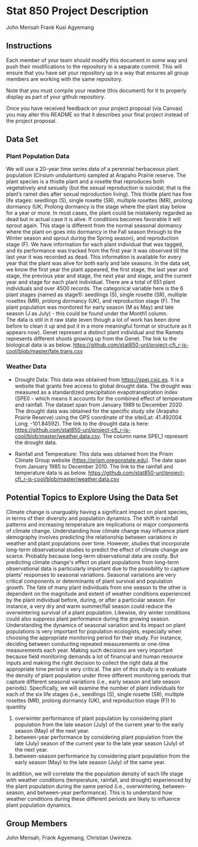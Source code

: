 Stat 850 Project Description
================
John Mensah
Frank Kusi Agyemang
## Instructions

Each member of your team should modify this document in some way and
push their modifications to the repository in a separate commit. This
will ensure that you have set your repository up in a way that ensures
all group members are working with the same repository.

Note that you must compile your readme (this document) for it to
properly display as part of your github repository.

Once you have received feedback on your project proposal (via Canvas)
you may alter this README so that it describes your final project
instead of the project proposal.

## Data Set
### Plant Population Data
We will use a 20-year time series data of a perennial herbaceous plant population (Cirsium undulantum) sampled at Arapaho Prairie reserve. The plant species is a thistle plant and a rosette that reproduces both vegetatively and sexually (but the sexual reproduction is suicidal; that is the plant’s ramet dies after sexual reproduction living). This thistle plant has five life stages: seedlings (S), single rosette (SR), multiple rosettes (MR), prolong dormancy (UK; Prolong dormancy is the stage where the plant stay below for a year or more. In most cases, the plant could be mistakenly regarded as dead but in actual case it is alive. If conditions becomes favorable it will sprout again. This stage is different from the normal seasonal dormancy where the plant on goes into dormancy in the Fall season through to the Winter season and sprout during the Spring season), and reproduction stage (F). We have information for each plant individual that was tagged, and its performance was tracked from the first year it was observed till the last year it was recorded as dead. This information is available for every year that the plant was alive for both early and late seasons. In the data set, we know the first year the plant appeared, the first stage, the last year and stage, the previous year and stage, the next year and stage, and the current year and stage for each plant individual. There are a total of 651 plant individuals and over 4500 records. The categorical variable here is the 6 plant stages (named as stage1): seedlings (S), single rosette (SR), multiple rosettes (MR), prolong dormancy (UK), and reproduction stage (F). The plant population was monitored for early season (M as May) and late season (J as July) - this could be found under the Month1 column.  
The data is still in it raw state (even though a lot of work has been done before to clean it up and put it in a more meaningful format or structure as it appears now). Genet represent a distinct plant individual and the Ramets represents different shoots growing up from the Genet. 
The link to the biological data is as below.
https://github.com/stat850-unl/project-cfj_r-is-cool/blob/master/fate.trans.csv


### Weather Data
* Drought Data: This data was obtained from https://spei.csic.es. It is a website that grants free access to global drought data. The drought was measured as a standardized precipitation evapotranspiration index (SPEI) - which means it accounts for the combined effect of temperature and rainfall. The dataset span from January 1989 to December 2020.  The drought data was obtained for the specific study site (Arapaho Prairie Reserve) using the GPS coordinate of the site(Lat: 41.492004    Long: -101.84592). The link to the drought data is here: https://github.com/stat850-unl/project-cfj_r-is-cool/blob/master/weather.data.csv. The column name SPEI_1 represent the drought data.

* Rainfall and Temperature: This data was obtained from the Prism Climate Group website (https://prism.oregonstate.edu).  The date span from January 1985 to December 2010. The link to the rainfall and temperature data is as below.
https://github.com/stat850-unl/project-cfj_r-is-cool/blob/master/weather.data.csv

## Potential Topics to Explore Using the Data Set

Climate change is unarguably having a significant impact on plant species, in terms of their diversity and population dynamics. The shift in rainfall patterns and increasing temperature are implications or major components of climate change. Understanding how climate change may influence plant demography involves predicting the relationship between variations in weather and plant populations over time. However, studies that incorporate long-term observational studies to predict the effect of climate change are scarce. Probably because long-term observational data are costly. But predicting climate change's effect on plant populations from long-term observational data is particularly important due to the possibility to capture plants' responses to seasonal variations. 
Seasonal variations are very critical components or determinants of plant survival and population growth. The fate of many plant individuals from one season to the other is dependent on the magnitude and extent of weather conditions experienced by the plant individual before, during, or after a particular season. For instance, a very dry and warm summer/fall season could reduce the overwintering survival of a plant population. Likewise, dry winter conditions could also suppress plant performance during the growing season. Understanding the dynamics of seasonal variation and its impact on plant populations is very important for population ecologists, especially when choosing the appropriate monitoring period for their study. For instance, deciding between conducting repeated measurements or one-time measurements each year. Making such decisions are very important because field monitoring demands a lot of financial and human resource inputs and making the right decision to collect the right data at the appropriate time period is very critical. The aim of this study is to evaluate the density of plant population under three different monitoring periods that capture different seasonal variations (i.e., early season and late season periods). Specifically, we will examine the number of plant individuals  for each of the six life stages (i.e., seedlings (S), single rosette (SR), multiple rosettes (MR), prolong dormancy (UK), and reproduction stage (F)) to quantity
1.	overwinter performance of plant population by considering plant population from the late season (July) of the current year to the early season (May) of the next year. 
2.	between-year performance by considering plant population from the late (July) season of the current year to the late year season (July) of the next year. 
3.	between-season performance by considering plant population from the early season (May) to the late season (July) of the same year. 

In addition, we will correlate the the population density of each life stage with weather conditions (temperature, rainfall, and drought) experienced by the plant population during the same period (i.e., overwintering, between-season, and between-year performance). This is to understand how weather conditions during these different periods are likely to influence plant population dynamics. 


## Group Members

John Mensah, Frank Agyemang, Christian Uwineza. 
